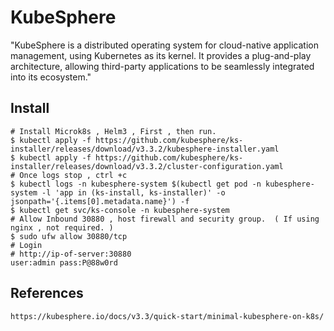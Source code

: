 KubeSphere
===========

"KubeSphere is a distributed operating system for cloud-native application management, using Kubernetes as its kernel. It provides a plug-and-play architecture, allowing third-party applications to be seamlessly integrated into its ecosystem."

Install
--------

    # Install Microk8s , Helm3 , First , then run. 
    $ kubectl apply -f https://github.com/kubesphere/ks-installer/releases/download/v3.3.2/kubesphere-installer.yaml
    $ kubectl apply -f https://github.com/kubesphere/ks-installer/releases/download/v3.3.2/cluster-configuration.yaml
    # Once logs stop , ctrl +c
    $ kubectl logs -n kubesphere-system $(kubectl get pod -n kubesphere-system -l 'app in (ks-install, ks-installer)' -o jsonpath='{.items[0].metadata.name}') -f
    $ kubectl get svc/ks-console -n kubesphere-system
    # Allow Inbound 30880 , host firewall and security group.  ( If using nginx , not required. ) 
    $ sudo ufw allow 30880/tcp 
    # Login 
    # http://ip-of-server:30880
    user:admin pass:P@88w0rd


References
----------

    https://kubesphere.io/docs/v3.3/quick-start/minimal-kubesphere-on-k8s/
